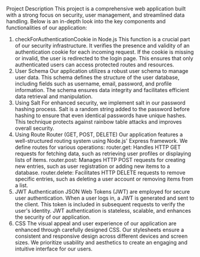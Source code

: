 Project Description
This project is a comprehensive web application built with a strong focus on security, user management, and streamlined data handling. Below is an in-depth look into the key components and functionalities of our application:

1. checkForAuthenticationCookie in Node.js
This function is a crucial part of our security infrastructure. It verifies the presence and validity of an authentication cookie for each incoming request. If the cookie is missing or invalid, the user is redirected to the login page. This ensures that only authenticated users can access protected routes and resources.
2. User Schema
Our application utilizes a robust user schema to manage user data. This schema defines the structure of the user database, including fields such as username, email, password, and profile information. The schema ensures data integrity and facilitates efficient data retrieval and manipulation.
3. Using Salt
For enhanced security, we implement salt in our password hashing process. Salt is a random string added to the password before hashing to ensure that even identical passwords have unique hashes. This technique protects against rainbow table attacks and improves overall security.
4. Using Route Router (GET, POST, DELETE)
Our application features a well-structured routing system using Node.js' Express framework. We define routes for various operations:
router.get: Handles HTTP GET requests for fetching data, such as retrieving user profiles or displaying lists of items.
router.post: Manages HTTP POST requests for creating new entries, such as user registration or adding new items to a database.
router.delete: Facilitates HTTP DELETE requests to remove specific entries, such as deleting a user account or removing items from a list.
5. JWT Authentication
JSON Web Tokens (JWT) are employed for secure user authentication. When a user logs in, a JWT is generated and sent to the client. This token is included in subsequent requests to verify the user's identity. JWT authentication is stateless, scalable, and enhances the security of our application.
6. CSS
The visual appeal and user experience of our application are enhanced through carefully designed CSS. Our stylesheets ensure a consistent and responsive design across different devices and screen sizes. We prioritize usability and aesthetics to create an engaging and intuitive interface for our users.
